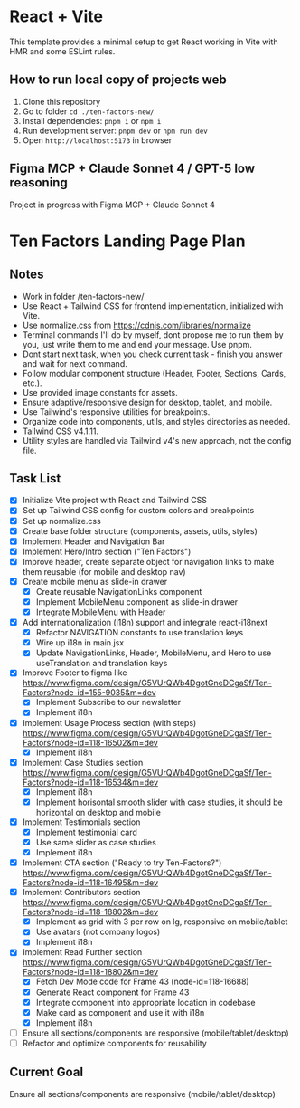 # React + Vite

This template provides a minimal setup to get React working in Vite with HMR and some ESLint rules.

## How to run local copy of projects web

1. Clone this repository
2. Go to folder `cd ./ten-factors-new/`
2. Install dependencies: `pnpm i` or `npm i`
3. Run development server: `pnpm dev` or `npm run dev`
4. Open `http://localhost:5173` in browser

## Figma MCP + Claude Sonnet 4 / GPT-5 low reasoning

Project in progress with Figma MCP + Claude Sonnet 4

# Ten Factors Landing Page Plan

## Notes
- Work in folder /ten-factors-new/
- Use React + Tailwind CSS for frontend implementation, initialized with Vite.
- Use normalize.css from https://cdnjs.com/libraries/normalize
- Terminal commands I'll do by myself, dont propose me to run them by you, just write them to me and end your message. Use pnpm.
- Dont start next task, when you check current task - finish you answer and wait for next command.
- Follow modular component structure (Header, Footer, Sections, Cards, etc.).
- Use provided image constants for assets.
- Ensure adaptive/responsive design for desktop, tablet, and mobile.
- Use Tailwind's responsive utilities for breakpoints.
- Organize code into components, utils, and styles directories as needed.
- Tailwind CSS v4.1.11.
- Utility styles are handled via Tailwind v4's new approach, not the config file.

## Task List
- [x] Initialize Vite project with React and Tailwind CSS
- [x] Set up Tailwind CSS config for custom colors and breakpoints
- [x] Set up normalize.css
- [x] Create base folder structure (components, assets, utils, styles)
- [x] Implement Header and Navigation Bar
- [x] Implement Hero/Intro section ("Ten Factors")
- [x] Improve header, create separate object for navigation links to make them reusable (for mobile and desktop nav)
- [x] Create mobile menu as slide-in drawer
  - [x] Create reusable NavigationLinks component
  - [x] Implement MobileMenu component as slide-in drawer
  - [x] Integrate MobileMenu with Header
- [x] Add internationalization (i18n) support and integrate react-i18next
  - [x] Refactor NAVIGATION constants to use translation keys
  - [x] Wire up i18n in main.jsx
  - [x] Update NavigationLinks, Header, MobileMenu, and Hero to use useTranslation and translation keys
- [x] Improve Footer to figma like https://www.figma.com/design/G5VUrQWb4DgotGneDCgaSf/Ten-Factors?node-id=155-9035&m=dev 
  - [x] Implement Subscribe to our newsletter
  - [x] Implement i18n
- [x] Implement Usage Process section (with steps) https://www.figma.com/design/G5VUrQWb4DgotGneDCgaSf/Ten-Factors?node-id=118-16502&m=dev
  - [x] Implement i18n
- [x] Implement Case Studies section https://www.figma.com/design/G5VUrQWb4DgotGneDCgaSf/Ten-Factors?node-id=118-16534&m=dev
  - [x] Implement i18n
  - [x] Implement horisontal smooth slider with case studies, it should be horizontal on desktop and mobile
- [x] Implement Testimonials section
  - [x] Implement testimonial card
  - [x] Use same slider as case studies
  - [x] Implement i18n
- [x] Implement CTA section ("Ready to try Ten-Factors?") https://www.figma.com/design/G5VUrQWb4DgotGneDCgaSf/Ten-Factors?node-id=118-16495&m=dev
- [x] Implement Contributors section https://www.figma.com/design/G5VUrQWb4DgotGneDCgaSf/Ten-Factors?node-id=118-18802&m=dev
  - [x] Implement as grid with 3 per row on lg, responsive on mobile/tablet
  - [x] Use avatars (not company logos)
  - [x] Implement i18n
- [x] Implement Read Further section https://www.figma.com/design/G5VUrQWb4DgotGneDCgaSf/Ten-Factors?node-id=118-18802&m=dev
  - [x] Fetch Dev Mode code for Frame 43 (node-id=118-16688)
  - [x] Generate React component for Frame 43
  - [x] Integrate component into appropriate location in codebase
  - [x] Make card as component and use it with i18n
  - [x] Implement i18n
- [ ] Ensure all sections/components are responsive (mobile/tablet/desktop)
- [ ] Refactor and optimize components for reusability

## Current Goal
Ensure all sections/components are responsive (mobile/tablet/desktop)

